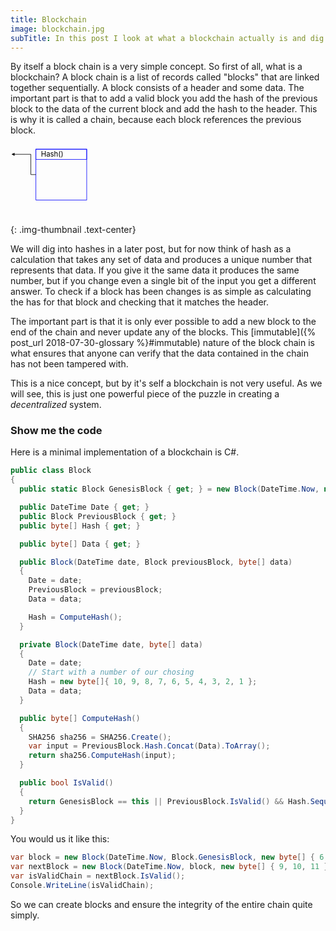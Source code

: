 ```yaml
---
title: Blockchain 
image: blockchain.jpg
subTitle: In this post I look at what a blockchain actually is and dig much deeper into the tech.
---
```


By itself a block chain is a very simple concept. So first of all, what is a blockchain? A block chain is a list of records called "blocks" that are linked together sequentially. A block consists of a header and some data. The important part is that to add a valid block you add the hash of the previous block to the data of the current block and add the hash to the header. This is why it is called a chain, because each block references the previous block.

<svg viewBox="0 0 620 140">
  <defs>
    <marker id="arrow" viewBox="0 0 10 10" refX="5" refY="5"
        markerWidth="6" markerHeight="6"
        orient="auto-start-reverse">
      <path d="M 0 0 L 10 5 L 0 10 z" />
    </marker>
  </defs>

  <g id="block" transform="translate(50 10)">
    <rect x="0" y="0" width="100" height="100" style="fill: none; stroke: blue; stroke-width: 1" />
    <rect x="0" y="0" width="100" height="20" style="fill: none; stroke: blue; stroke-width: 1" />
    <text x="10" y="15">Hash()</text>
    <path d="M 0 50 h -10 v -40 h -35" marker-end="url(#arrow)" style="fill: none; stroke: #000; stroke-width: 1" />
  </g>
  
  <use xlink:href="#block" transform="translate(150 0)"></use>
  <use xlink:href="#block" transform="translate(300 0)"></use>
  <use xlink:href="#block" transform="translate(450 0)"></use>
</svg>
{: .img-thumbnail .text-center}

We will dig into hashes in a later post, but for now think of hash as a calculation that takes any set of data and produces a unique number that represents that data. If you give it the same data it produces the same number, but if you change even a single bit of the input you get a different answer. To check if a block has been changes is as simple as calculating the has for that block and checking that it matches the header.

The important part is that it is only ever possible to add a new block to the end of the chain and never update any of the blocks. This [immutable]({% post_url 2018-07-30-glossary %}#immutable) nature of the block chain is what ensures that anyone can verify that the data contained in the chain has not been tampered with.

This is a nice concept, but by it's self a blockchain is not very useful. As we will see, this is just one powerful piece of the puzzle in creating a _decentralized_ system.

### Show me the code

Here is a minimal implementation of a blockchain is C#.

``` c#
public class Block
{
  public static Block GenesisBlock { get; } = new Block(DateTime.Now, new byte[] { });

  public DateTime Date { get; }
  public Block PreviousBlock { get; }
  public byte[] Hash { get; }

  public byte[] Data { get; }

  public Block(DateTime date, Block previousBlock, byte[] data)
  {
    Date = date;
    PreviousBlock = previousBlock;
    Data = data;

    Hash = ComputeHash();
  }

  private Block(DateTime date, byte[] data)
  {
    Date = date;
    // Start with a number of our chosing
    Hash = new byte[]{ 10, 9, 8, 7, 6, 5, 4, 3, 2, 1 };
    Data = data;
  }

  public byte[] ComputeHash()  
  {  
    SHA256 sha256 = SHA256.Create();
    var input = PreviousBlock.Hash.Concat(Data).ToArray();
    return sha256.ComputeHash(input);
  }

  public bool IsValid()
  {
    return GenesisBlock == this || PreviousBlock.IsValid() && Hash.SequenceEqual(ComputeHash());
  }
}
```

You would us it like this:

``` c#
var block = new Block(DateTime.Now, Block.GenesisBlock, new byte[] { 6, 7, 8 });
var nextBlock = new Block(DateTime.Now, block, new byte[] { 9, 10, 11 });
var isValidChain = nextBlock.IsValid();
Console.WriteLine(isValidChain);
```

So we can create blocks and ensure the integrity of the entire chain quite simply.
